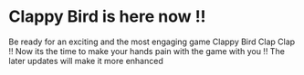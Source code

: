 # Clappy Bird is here now !!
Be ready for an exciting and the most engaging game Clappy Bird Clap Clap !! 
Now its the time to make your hands pain with the game with you !!
The later updates will make it more enhanced 
